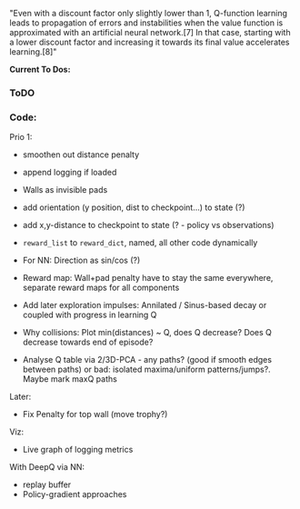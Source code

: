"Even with a discount factor only slightly lower than 1, Q-function learning leads to propagation of errors and instabilities when the value function is approximated with an artificial neural network.[7] In that case, starting with a lower discount factor and increasing it towards its final value accelerates learning.[8]"

**Current To Dos:**

### ToDO

### Code:

Prio 1:

* smoothen out distance penalty
* append logging if loaded
* Walls as invisible pads
* add orientation (y position, dist to checkpoint...) to state (?)

* add x,y-distance to checkpoint to state (? - policy vs observations)
* `reward_list` to `reward_dict`, named, all other code dynamically

* For NN: Direction as sin/cos (?)
* Reward map: Wall+pad penalty have to stay the same everywhere, separate reward maps for all components
* Add later exploration impulses: Annilated / Sinus-based decay or coupled with progress in learning Q
* Why collisions: Plot min(distances) ~ Q, does Q decrease? Does Q decrease towards end of episode?
* Analyse Q table via 2/3D-PCA - any paths? (good if smooth edges between paths) or bad: isolated maxima/uniform patterns/jumps?. Maybe mark maxQ paths

Later:

* Fix Penalty for top wall (move trophy?)


Viz:

* Live graph of logging metrics

With DeepQ via NN:

* replay buffer
* Policy-gradient approaches